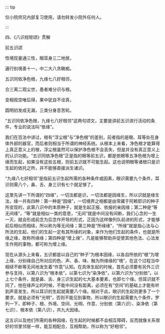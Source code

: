 ::: tip

仅小院师兄内部复习使用，请勿转发小院外任何人。

:::

四、《八识规矩颂》贯解

前五识颂

性境现量通三性，眼耳身三二地居，

遍行别境善十一，中二大八贪瞋痴。

五识同依净色根，九缘七八好相邻，

合三离二观尘世，愚者难分识与根。

变相观空唯后得，果中犹自不诠真，

圆明初发成无漏，三类分身息苦轮。

​          “五识同依净色根，九缘七八好相邻”这两句颂文，主要是讲前五识进行活动的条件，专业的说法叫“依缘”。         

​           我们在百法中讲过，根有“浮尘根”与“净色根”的差别，前者指的是眼、耳等处在身体外部的器官，而后者则相当于所谓的神经系统。从根本上来看，净色根才能算得上真正意义上的根，浮尘根虽然可以保护净色根不会丢失，但是并没有真正意义上的认识功能。“五识同依净色根”正是指的眼等前五识，都是依眼等五净色根为增上缘而生起，如果没有这些五根，则前五识就不可能生起。这也说明眼等诸根只是识生起的依托之所，并不能够直接派生诸识。

​         “九缘八七好相邻”是指前五识生起所需的各种条件或因素，眼识需要九个条件，耳识则需八个，鼻、舌、身三识有七个就足够了。

​         这里先讲一下所谓的“四缘”，一切法都是识，一切法都是因缘生，所以识就是缘生法，缘一共有四种：第一种是“因缘”，一切境界之相都是由常藏于阿赖耶识的种子所变现的，此第八识中的本质种子，就是生起正报、依报的亲因缘；第二种是“等无间缘”，“等”就是相似一类的意思，“无间”就是中间没有间断，我们心念的一生一灭，就会形成前念为后念作开导的形式，正因为这样像列队前进的形式，才能够前后相似而相续，所以称为等无间缘；第三种是“所缘缘”，“所缘”就是指心法与心所法的生起，他们的生起一定有其所缘的对象，来作为他们生起的条件，也就是所缘之缘，故称所缘缘；第四种是“增上缘”，凡是能够帮助并促使其他色法、心法发生作用的事物，都可称为增上缘。

​         现在从源头上来看，五识都是以自己的“种子”为根本因缘，以各自所依的“根”为增上缘，分别缘自己所对应的色、声、香、味、触为所缘缘的“境”，在这个过程当中相续不断等无间地发生着“作意”认知。在具体生起的时候，首先必须要有另外三识参与支持，以第八识为“根本依”，以第七识为“染净依”，以第六识为“分别依”。以上七个条件，就是鼻、舌、身三识生起的七大基本要素，也即七个缘。但耳识就不同了，他在缘声尘的时候，不能中间没有距离，必须在有“空间”的基础上才能有听到声音发生，所以耳识的生起就需要八个缘。相对于此，眼识的生起则更多了一个要求，就是必须有“光明”，否则不能见到事物，所以眼识的生起需要九个条件，罗列一下，即种子、根、外境、空间、光明、作意、分别依（第六识）、染净依（第七识）、根本依（第八识），共九大因缘。

​         这五识以及他们所需的各种因缘，在生起的时候都不会相互障碍，反而就像关系很好的邻里邻居一样，能互相配合，互相帮助，所以称为“好相邻”。 
